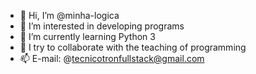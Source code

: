- 👋 Hi, I’m @minha-logica
- 👀 I’m interested in developing programs
- 🌱 I’m currently learning Python 3
- 💞️ I try to collaborate with the teaching of programming
- 📫 E-mail: @tecnicotronfullstack@gmail.com

<!---
minha-logica/minha-logica is a ✨ special ✨ repository because its `README.md` (this file) appears on your GitHub profile.
You can click the Preview link to take a look at your changes.
--->
